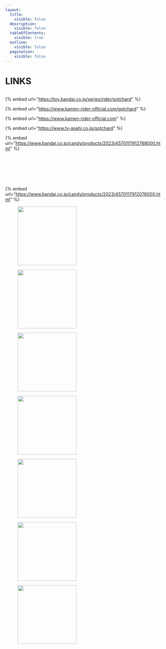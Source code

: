 ```yaml
---
layout:
  title:
    visible: false
  description:
    visible: false
  tableOfContents:
    visible: true
  outline:
    visible: false
  pagination:
    visible: false
---
```


# LINKS

<div data-full-width="true">

<figure><img src="https://www.rider-card.com/images/common/pc/bg_footer.jpg" alt=""><figcaption></figcaption></figure>

</div>

{% embed url="https://toy.bandai.co.jp/series/rider/gotchard" %}

{% embed url="https://www.kamen-rider-official.com/gotchard" %}

{% embed url="https://www.kamen-rider-official.com" %}

{% embed url="https://www.tv-asahi.co.jp/gotchard" %}

{% embed url="https://www.bandai.co.jp/candy/products/2023/4570117912788000.html" %}

<div>

<figure><img src="https://www.bandai.co.jp/candy/published/bnc_files/product/y1x/000000372543o0ki1BysVMp3ARZ1HAcyfjb4Lcjpn0Fv4y1x.jpg" alt=""><figcaption></figcaption></figure>

 

<figure><img src="https://www.bandai.co.jp/candy/published/bnc_files/product/tX5/000000372547Dslw16sPq8hcSKyEV1PbkWNIYiMCApc1NtX5.jpg" alt=""><figcaption></figcaption></figure>

 

<figure><img src="https://www.bandai.co.jp/candy/published/bnc_files/product/Mwj/000000372551gFUStM7VmmdK1Hsak5IcejKwknHkP5RJuMwj.jpg" alt=""><figcaption></figcaption></figure>

 

<figure><img src="https://www.bandai.co.jp/candy/published/bnc_files/product/I12/000000372555vxu2x1Mj2s9qX24K0fpk7C1ro6qHTeNfGI12.jpg" alt=""><figcaption></figcaption></figure>

 

<figure><img src="https://www.bandai.co.jp/candy/published/bnc_files/product/cIo/000000372559xEUxzQep3sC6eVdD6FLLosIOgSqhZ9WODcIo.jpg" alt=""><figcaption></figcaption></figure>

 

<figure><img src="https://www.bandai.co.jp/candy/published/bnc_files/product/jEH/000000372563lf2Cae895YtAUPmnzRLlaW5Lo5oE06gV8jEH.jpg" alt=""><figcaption></figcaption></figure>

 

<figure><img src="https://www.bandai.co.jp/candy/published/bnc_files/product/uKa/000000372567sFggl8nffnpjlJlTWrHtJLAQzMXfVdM6GuKa.jpg" alt=""><figcaption></figcaption></figure>

</div>

{% embed url="https://www.bandai.co.jp/candy/products/2023/4570117912078000.html" %}

<div>

<figure><img src="https://www.bandai.co.jp/candy/published/bnc_files/product/tqQ/000000371985lwhyd1ClLzonhLxxeL5HkVPT6rXUZtfxFtqQ.jpg" alt="" width="188"><figcaption></figcaption></figure>

 

<figure><img src="https://www.bandai.co.jp/candy/published/bnc_files/product/Agw/000000371989NjoZxEQSEZCSiMCD1Flj1HAYWRSWiibsSAgw.jpg" alt="" width="188"><figcaption></figcaption></figure>

 

<figure><img src="https://www.bandai.co.jp/candy/published/bnc_files/product/dT6/0000003719936yOMyvOGsLR2xhY6FbkGuxwdOP2bJcKOWdT6.jpg" alt="" width="188"><figcaption></figcaption></figure>

 

<figure><img src="https://www.bandai.co.jp/candy/published/bnc_files/product/LQV/000000371997JdCFCwTNSOx5ByMCQ729aXDZJcEZUGXsMLQV.jpg" alt="" width="188"><figcaption></figcaption></figure>

 

<figure><img src="https://www.bandai.co.jp/candy/published/bnc_files/product/1xX/000000372001WASN2Wc2qNwnCL6BqJEwAqKyYOQ4yjiXb1xX.jpg" alt="" width="188"><figcaption></figcaption></figure>

 

<figure><img src="https://www.bandai.co.jp/candy/published/bnc_files/product/ipr/000000372005CMssAtT9sEmdhipqxCACRJ1ihHcxEmkIJipr.jpg" alt="" width="188"><figcaption></figcaption></figure>

 

<figure><img src="https://www.bandai.co.jp/candy/published/bnc_files/product/DA1/000000372009WSBNBiFP2wwHqQNmWlRkAkCVGmoE1wCGeDA1.jpg" alt="" width="188"><figcaption></figcaption></figure>

</div>
